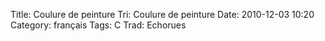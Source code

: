 Title: Coulure de peinture
 Tri: Coulure de peinture
 Date: 2010-12-03 10:20
 Category: français
 Tags: C
 Trad: Echorues
 